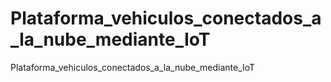 # Plataforma_vehiculos_conectados_a_la_nube_mediante_IoT
Plataforma_vehiculos_conectados_a_la_nube_mediante_IoT
